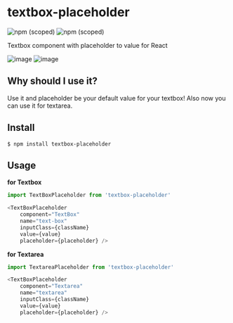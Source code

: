 # textbox-placeholder

![npm (scoped)](https://img.shields.io/badge/version-1.1.0-blue.svg)
![npm (scoped)](https://img.shields.io/github/license/aslihanozfidan/textbox-placeholder.svg)

Textbox component with placeholder to value for React

![image](https://user-images.githubusercontent.com/18716752/51321043-c843ef00-1a72-11e9-8abc-233d82bbbb90.png)
![image](https://user-images.githubusercontent.com/18716752/51427923-7d5ede80-1c0e-11e9-8dd0-8bc278f03fef.png)

## Why should I use it?

Use it and placeholder be your default value for your textbox! Also now you can use it for textarea.

## Install

```
$ npm install textbox-placeholder
```

## Usage

**for Textbox**

```javascript
import TextBoxPlaceholder from 'textbox-placeholder'

<TextBoxPlaceholder
    component="TextBox"
    name="text-box"
    inputClass={className}
    value={value}
    placeholder={placeholder} />
```

**for Textarea**

```javascript
import TextareaPlaceholder from 'textbox-placeholder'

<TextBoxPlaceholder
    component="Textarea"
    name="textarea"
    inputClass={className}
    value={value}
    placeholder={placeholder} />
```
